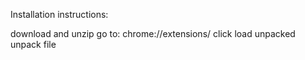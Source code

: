Installation instructions:

download and unzip
go to: chrome://extensions/
click load unpacked
unpack file
